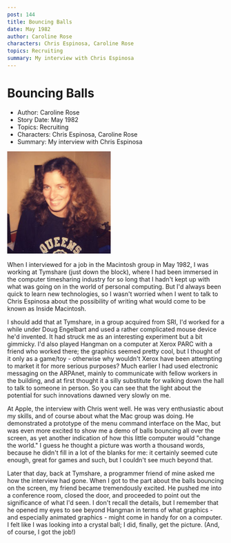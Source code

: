 ```yaml
---
post: 144
title: Bouncing Balls
date: May 1982
author: Caroline Rose
characters: Chris Espinosa, Caroline Rose
topics: Recruiting
summary: My interview with Chris Espinosa
---
```


# Bouncing Balls
* Author: Caroline Rose
* Story Date: May 1982
* Topics: Recruiting
* Characters: Chris Espinosa, Caroline Rose
* Summary: My interview with Chris Espinosa

![Caroline Rose in 1982](images/Macintosh/CarolineRose.jpg) 

    
When I interviewed for a job in the Macintosh group in May 1982, I was working at Tymshare (just down the block), where I had been immersed in the computer timesharing industry for so long that I hadn't kept up with what was going on in the world of personal computing. But I'd always been quick to learn new technologies, so I wasn't worried when I went to talk to Chris Espinosa about the possibility of writing what would come to be known as Inside Macintosh.


I should add that at Tymshare, in a group acquired from SRI, I'd worked for a while under Doug Engelbart and used a rather complicated mouse device he'd invented. It had struck me as an interesting experiment but a bit gimmicky. I'd also played Hangman on a computer at Xerox PARC with a friend who worked there; the graphics seemed pretty cool, but I thought of it only as a game/toy - otherwise why wouldn't Xerox have been attempting to market it for more serious purposes? Much earlier I had used electronic messaging on the ARPAnet, mainly to communicate with fellow workers in the building, and at first thought it a silly substitute for walking down the hall to talk to someone in person. So you can see that the light about the potential for such innovations dawned very slowly on me. 

At Apple, the interview with Chris went well. He was very enthusiastic about my skills, and of course about what the Mac group was doing. He demonstrated a prototype of the menu command interface on the Mac, but was even more excited to show me a demo of balls bouncing all over the screen, as yet another indication of how this little computer would "change the world." I guess he thought a picture was worth a thousand words, because he didn't fill in a lot of the blanks for me: it certainly seemed cute enough, great for games and such, but I couldn't see much beyond that.

Later that day, back at Tymshare, a programmer friend of mine asked me how the interview had gone. When I got to the part about the balls bouncing on the screen, my friend became tremendously excited. He pushed me into a conference room, closed the door, and proceeded to point out the significance of what I'd seen. I don't recall the details, but I remember that he opened my eyes to see beyond Hangman in terms of what graphics - and especially animated graphics - might come in handy for on a computer. I felt like I was looking into a crystal ball; I did, finally, get the picture. (And, of course, I got the job!)

